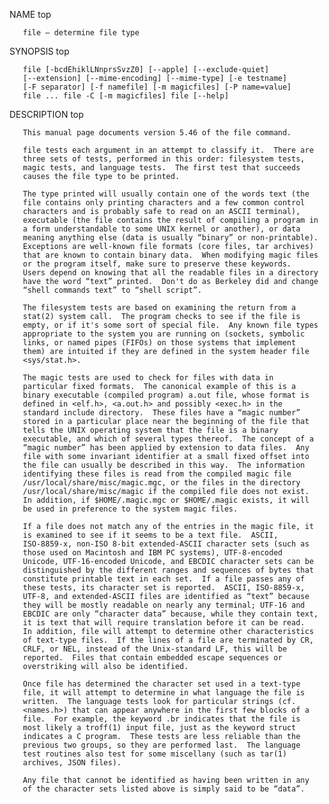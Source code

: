 NAME         top

       file — determine file type

SYNOPSIS         top

       file [-bcdEhiklLNnprsSvzZ0] [--apple] [--exclude-quiet]
       [--extension] [--mime-encoding] [--mime-type] [-e testname]
       [-F separator] [-f namefile] [-m magicfiles] [-P name=value]
       file ... file -C [-m magicfiles] file [--help]

DESCRIPTION         top

       This manual page documents version 5.46 of the file command.

       file tests each argument in an attempt to classify it.  There are
       three sets of tests, performed in this order: filesystem tests,
       magic tests, and language tests.  The first test that succeeds
       causes the file type to be printed.

       The type printed will usually contain one of the words text (the
       file contains only printing characters and a few common control
       characters and is probably safe to read on an ASCII terminal),
       executable (the file contains the result of compiling a program in
       a form understandable to some UNIX kernel or another), or data
       meaning anything else (data is usually “binary” or non-printable).
       Exceptions are well-known file formats (core files, tar archives)
       that are known to contain binary data.  When modifying magic files
       or the program itself, make sure to preserve these keywords.
       Users depend on knowing that all the readable files in a directory
       have the word “text” printed.  Don't do as Berkeley did and change
       “shell commands text” to “shell script”.

       The filesystem tests are based on examining the return from a
       stat(2) system call.  The program checks to see if the file is
       empty, or if it's some sort of special file.  Any known file types
       appropriate to the system you are running on (sockets, symbolic
       links, or named pipes (FIFOs) on those systems that implement
       them) are intuited if they are defined in the system header file
       <sys/stat.h>.

       The magic tests are used to check for files with data in
       particular fixed formats.  The canonical example of this is a
       binary executable (compiled program) a.out file, whose format is
       defined in <elf.h>, <a.out.h> and possibly <exec.h> in the
       standard include directory.  These files have a “magic number”
       stored in a particular place near the beginning of the file that
       tells the UNIX operating system that the file is a binary
       executable, and which of several types thereof.  The concept of a
       “magic number” has been applied by extension to data files.  Any
       file with some invariant identifier at a small fixed offset into
       the file can usually be described in this way.  The information
       identifying these files is read from the compiled magic file
       /usr/local/share/misc/magic.mgc, or the files in the directory
       /usr/local/share/misc/magic if the compiled file does not exist.
       In addition, if $HOME/.magic.mgc or $HOME/.magic exists, it will
       be used in preference to the system magic files.

       If a file does not match any of the entries in the magic file, it
       is examined to see if it seems to be a text file.  ASCII,
       ISO-8859-x, non-ISO 8-bit extended-ASCII character sets (such as
       those used on Macintosh and IBM PC systems), UTF-8-encoded
       Unicode, UTF-16-encoded Unicode, and EBCDIC character sets can be
       distinguished by the different ranges and sequences of bytes that
       constitute printable text in each set.  If a file passes any of
       these tests, its character set is reported.  ASCII, ISO-8859-x,
       UTF-8, and extended-ASCII files are identified as “text” because
       they will be mostly readable on nearly any terminal; UTF-16 and
       EBCDIC are only “character data” because, while they contain text,
       it is text that will require translation before it can be read.
       In addition, file will attempt to determine other characteristics
       of text-type files.  If the lines of a file are terminated by CR,
       CRLF, or NEL, instead of the Unix-standard LF, this will be
       reported.  Files that contain embedded escape sequences or
       overstriking will also be identified.

       Once file has determined the character set used in a text-type
       file, it will attempt to determine in what language the file is
       written.  The language tests look for particular strings (cf.
       <names.h>) that can appear anywhere in the first few blocks of a
       file.  For example, the keyword .br indicates that the file is
       most likely a troff(1) input file, just as the keyword struct
       indicates a C program.  These tests are less reliable than the
       previous two groups, so they are performed last.  The language
       test routines also test for some miscellany (such as tar(1)
       archives, JSON files).

       Any file that cannot be identified as having been written in any
       of the character sets listed above is simply said to be “data”.
